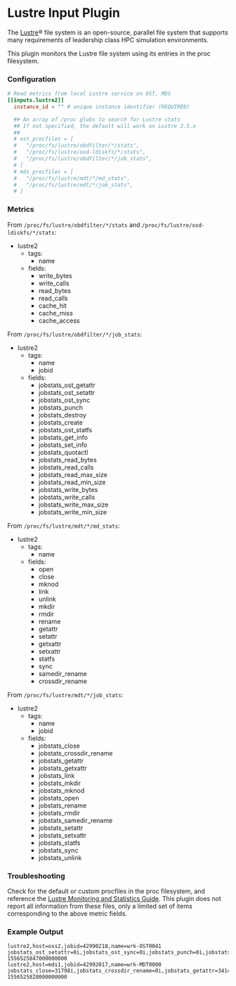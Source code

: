 # Lustre Input Plugin

The [Lustre][]® file system is an open-source, parallel file system that supports
many requirements of leadership class HPC simulation environments.

This plugin monitors the Lustre file system using its entries in the proc filesystem.

### Configuration

```toml
# Read metrics from local Lustre service on OST, MDS
[[inputs.lustre2]]
  instance_id = "" # unique instance identifier (REQUIRED)

  ## An array of /proc globs to search for Lustre stats
  ## If not specified, the default will work on Lustre 2.5.x
  ##
  # ost_procfiles = [
  #   "/proc/fs/lustre/obdfilter/*/stats",
  #   "/proc/fs/lustre/osd-ldiskfs/*/stats",
  #   "/proc/fs/lustre/obdfilter/*/job_stats",
  # ]
  # mds_procfiles = [
  #   "/proc/fs/lustre/mdt/*/md_stats",
  #   "/proc/fs/lustre/mdt/*/job_stats",
  # ]
```

### Metrics

From `/proc/fs/lustre/obdfilter/*/stats` and `/proc/fs/lustre/osd-ldiskfs/*/stats`:

- lustre2
    - tags:
        - name
    - fields:
        - write_bytes
        - write_calls
        - read_bytes
        - read_calls
        - cache_hit
        - cache_miss
        - cache_access

From `/proc/fs/lustre/obdfilter/*/job_stats`:

- lustre2
    - tags:
        - name
        - jobid
    - fields:
        - jobstats_ost_getattr
        - jobstats_ost_setattr
        - jobstats_ost_sync
        - jobstats_punch
        - jobstats_destroy
        - jobstats_create
        - jobstats_ost_statfs
        - jobstats_get_info
        - jobstats_set_info
        - jobstats_quotactl
        - jobstats_read_bytes
        - jobstats_read_calls
        - jobstats_read_max_size
        - jobstats_read_min_size
        - jobstats_write_bytes
        - jobstats_write_calls
        - jobstats_write_max_size
        - jobstats_write_min_size

From `/proc/fs/lustre/mdt/*/md_stats`:

- lustre2
    - tags:
        - name
    - fields:
        - open
        - close
        - mknod
        - link
        - unlink
        - mkdir
        - rmdir
        - rename
        - getattr
        - setattr
        - getxattr
        - setxattr
        - statfs
        - sync
        - samedir_rename
        - crossdir_rename

From `/proc/fs/lustre/mdt/*/job_stats`:

- lustre2
    - tags:
        - name
        - jobid
    - fields:
        - jobstats_close
        - jobstats_crossdir_rename
        - jobstats_getattr
        - jobstats_getxattr
        - jobstats_link
        - jobstats_mkdir
        - jobstats_mknod
        - jobstats_open
        - jobstats_rename
        - jobstats_rmdir
        - jobstats_samedir_rename
        - jobstats_setattr
        - jobstats_setxattr
        - jobstats_statfs
        - jobstats_sync
        - jobstats_unlink

### Troubleshooting

Check for the default or custom procfiles in the proc filesystem, and reference
the [Lustre Monitoring and Statistics Guide][guide].  This plugin does not
report all information from these files, only a limited set of items
corresponding to the above metric fields.

### Example Output

```
lustre2,host=oss2,jobid=42990218,name=wrk-OST0041 jobstats_ost_setattr=0i,jobstats_ost_sync=0i,jobstats_punch=0i,jobstats_read_bytes=4096i,jobstats_read_calls=1i,jobstats_read_max_size=4096i,jobstats_read_min_size=4096i,jobstats_write_bytes=310206488i,jobstats_write_calls=7423i,jobstats_write_max_size=53048i,jobstats_write_min_size=8820i 1556525847000000000
lustre2,host=mds1,jobid=42992017,name=wrk-MDT0000 jobstats_close=31798i,jobstats_crossdir_rename=0i,jobstats_getattr=34146i,jobstats_getxattr=15i,jobstats_link=0i,jobstats_mkdir=658i,jobstats_mknod=0i,jobstats_open=31797i,jobstats_rename=0i,jobstats_rmdir=0i,jobstats_samedir_rename=0i,jobstats_setattr=1788i,jobstats_setxattr=0i,jobstats_statfs=0i,jobstats_sync=0i,jobstats_unlink=0i 1556525828000000000

```

[lustre]: http://lustre.org/
[guide]: http://wiki.lustre.org/Lustre_Monitoring_and_Statistics_Guide
